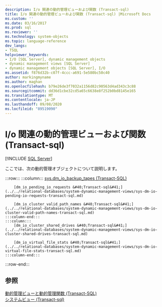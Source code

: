 ```yaml
---
description: I/o 関連の動的管理ビューおよび関数 (Transact-sql)
title: I/o 関連の動的管理ビューおよび関数 (Transact-sql) |Microsoft Docs
ms.custom: ''
ms.date: 03/16/2017
ms.prod: sql
ms.reviewer: ''
ms.technology: system-objects
ms.topic: language-reference
dev_langs:
- TSQL
helpviewer_keywords:
- I/O [SQL Server], dynamic management objects
- dynamic management views [SQL Server]
- dynamic management objects [SQL Server], I/O
ms.assetid: f876d32b-c07f-4ccc-a691-5e580bc50c40
author: markingmyname
ms.author: maghan
ms.openlocfilehash: b79e26de3f7032a1156d82c90563d4ad343c3c88
ms.sourcegitcommit: dd36d1cbe32cd5a65c6638e8f252b0bd8145e165
ms.translationtype: MT
ms.contentlocale: ja-JP
ms.lasthandoff: 09/08/2020
ms.locfileid: "89519090"
---
```

# <a name="io-related-dynamic-management-views-and-functions-transact-sql"></a>I/o 関連の動的管理ビューおよび関数 (Transact-sql)
[!INCLUDE [SQL Server](../../includes/applies-to-version/sqlserver.md)]

  ここでは、次の動的管理オブジェクトについて説明します。  

:::row:::
    :::column:::
        [sys.dm_io_backup_tapes &#40;Transact-SQL&#41;](../../relational-databases/system-dynamic-management-views/sys-dm-io-backup-tapes-transact-sql.md)

        [dm_io_pending_io_requests &#40;Transact-sql&#41;](../../relational-databases/system-dynamic-management-views/sys-dm-io-pending-io-requests-transact-sql.md)

        [dm_io_cluster_valid_path_names &#40;Transact-sql&#41;](../../relational-databases/system-dynamic-management-views/sys-dm-io-cluster-valid-path-names-transact-sql.md)
    :::column-end:::
    :::column:::
        [dm_io_cluster_shared_drives &#40;Transact-sql&#41;](../../relational-databases/system-dynamic-management-views/sys-dm-io-cluster-shared-drives-transact-sql.md)

        [dm_io_virtual_file_stats &#40;Transact-sql&#41;](../../relational-databases/system-dynamic-management-views/sys-dm-io-virtual-file-stats-transact-sql.md)
    :::column-end:::
:::row-end:::
  
## <a name="see-also"></a>参照  
 [動的管理ビューと動的管理関数 &#40;Transact-SQL&#41;](~/relational-databases/system-dynamic-management-views/system-dynamic-management-views.md)   
 [システムビュー &#40;Transact-sql&#41;](https://msdn.microsoft.com/library/35a6161d-7f43-4e00-bcd3-3091f2015e90)  
  
  
